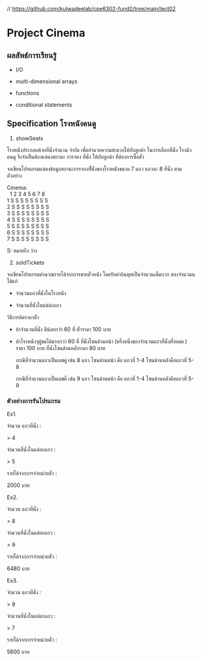 // https://github.com/kulwadeelab/cpe6302-fund2/tree/main/lect02

# Project Cinema

## ผลลัพธ์การเรียนรู้

* I/O 

* multi-dimensional arrays

* functions

* conditional statements


## Specification โรงหนังคนดู

1. showSeats

โรงหนังประกอบด้วยที่นั่งจำนวน จำกัด 
เพื่ออำนวยความสะดวกให้กับลูกค้า ในการเลือกที่นั่ง 
โรงนังคนดู จึงจำเป็นต้องแสดงสถานะ การจอง ที่นั่ง  ให้กับลูกค้า
ที่ต้องการซื้อตั๋ว

จงเขียนโปรแกรมแสดงข้อมูลสถานะการจองที่ันั่งของโรงหนังขนาด 7 แถว แถวละ 8 ที่นั่ง 
ตามตัวอย่าง

Cinema:\
&nbsp; 1 2 3 4 5 6 7 8\
1 S S S S S S S S\
2 S S S S S S S S\
3 S S S S S S S S\
4 S S S S S S S S\
5 S S S S S S S S\
6 S S S S S S S S\
7 S S S S S S S S

S: หมายถึง ว่าง

2. soldTickets

จงเขียนโปรแกรมคำนวณรายได้จากการขายตั๋วหนัง  โดยรับค่าอินพุทเป็นจำนวนเต็มบวก สองจำนวนน ได้แก่

* จำนวนแถวที่นั่งในโรงหนัง

* จำนวนที่นั่งในแต่ละแถว

วิธีการคิดราคาตั๋ว

* ถ้าจำนวนที่นั่ง  มีน้อยกว่า 60  ที่  ตั๋วราคา  100 บาท

* ถ้าโรงหนังจุผู้ชมได้มากกว่า 60  ที่  ที่นั่งโซนด้านหน้า (ครึ่งหนึ่งของจำนวนแถวที่นั่งทั้งหมด ) ราคา   100   บาท
  ที่นั่งโซนด้านหลังราคา 80 บาท  
   
  กรณีที่จำนวนแถวเป็นเลขคู่  เช่น  8  แถว  โซนด้านหน้า  คือ  แถวที่  1-4   โซนด้านหลังคือแถวที่   5-8

  กรณีที่จำนวนแถวเป็นเลขคี่   เช่น  9  แถว  โซนด้านหน้า  คือ  แถวที่  1-4  โซนด้านหลังคือแถวที่  5-9


### ตัวอย่างการรันโปรแกรม

Ex1.

จำนวน แถวที่นั่ง  : 

&gt; 4

จำนวนที่นั่งในแต่ละแถว : 

&gt; 5

รายได้จากการจำหน่ายตั๋ว :

2000 บาท


Ex2.

จำนวน แถวที่นั่ง  : 

&gt; 8 

จำนวนที่นั่งในแต่ละแถว : 

&gt; 9 

รายได้จากการจำหน่ายตั๋ว :

6480 บาท

Ex3.

จำนวน แถวที่นั่ง  : 

&gt; 9 

จำนวนที่นั่งในแต่ละแถว : 

&gt; 7 

รายได้จากการจำหน่ายตั๋ว :

5600 บาท

